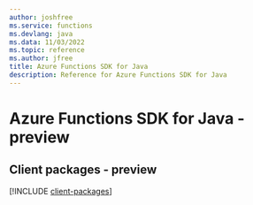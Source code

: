 ```yaml
---
author: joshfree
ms.service: functions
ms.devlang: java
ms.data: 11/03/2022
ms.topic: reference
ms.author: jfree
title: Azure Functions SDK for Java
description: Reference for Azure Functions SDK for Java
---
```

# Azure Functions SDK for Java - preview

## Client packages - preview
[!INCLUDE [client-packages](functions-client-index.md)]